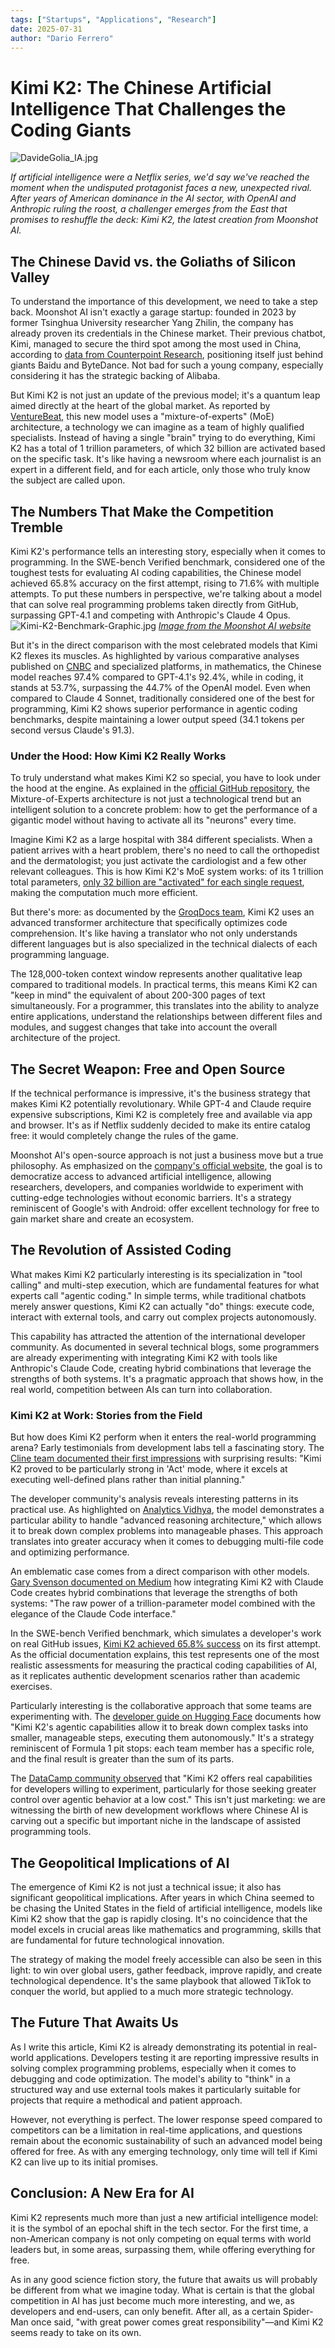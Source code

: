 ```yaml
---
tags: ["Startups", "Applications", "Research"]
date: 2025-07-31
author: "Dario Ferrero"
---
```


# Kimi K2: The Chinese Artificial Intelligence That Challenges the Coding Giants
![DavideGolia_IA.jpg](DavideGolia_IA.jpg)

*If artificial intelligence were a Netflix series, we'd say we've reached the moment when the undisputed protagonist faces a new, unexpected rival. After years of American dominance in the AI sector, with OpenAI and Anthropic ruling the roost, a challenger emerges from the East that promises to reshuffle the deck: Kimi K2, the latest creation from Moonshot AI.*

## The Chinese David vs. the Goliaths of Silicon Valley

To understand the importance of this development, we need to take a step back. Moonshot AI isn't exactly a garage startup: founded in 2023 by former Tsinghua University researcher Yang Zhilin, the company has already proven its credentials in the Chinese market. Their previous chatbot, Kimi, managed to secure the third spot among the most used in China, according to [data from Counterpoint Research](https://www.nature.com/articles/d41586-025-02275-6), positioning itself just behind giants Baidu and ByteDance. Not bad for such a young company, especially considering it has the strategic backing of Alibaba.

But Kimi K2 is not just an update of the previous model; it's a quantum leap aimed directly at the heart of the global market. As reported by [VentureBeat](https://venturebeat.com/ai/moonshot-ais-kimi-k2-outperforms-gpt-4-in-key-benchmarks-and-its-free/), this new model uses a "mixture-of-experts" (MoE) architecture, a technology we can imagine as a team of highly qualified specialists. Instead of having a single "brain" trying to do everything, Kimi K2 has a total of 1 trillion parameters, of which 32 billion are activated based on the specific task. It's like having a newsroom where each journalist is an expert in a different field, and for each article, only those who truly know the subject are called upon.

## The Numbers That Make the Competition Tremble

Kimi K2's performance tells an interesting story, especially when it comes to programming. In the SWE-bench Verified benchmark, considered one of the toughest tests for evaluating AI coding capabilities, the Chinese model achieved 65.8% accuracy on the first attempt, rising to 71.6% with multiple attempts. To put these numbers in perspective, we're talking about a model that can solve real programming problems taken directly from GitHub, surpassing GPT-4.1 and competing with Anthropic's Claude 4 Opus.
![Kimi-K2-Benchmark-Graphic.jpg](Kimi-K2-Benchmark-Graphic.jpg)
*[Image from the Moonshot AI website](https://moonshotai.github.io/Kimi-K2/)*

But it's in the direct comparison with the most celebrated models that Kimi K2 flexes its muscles. As highlighted by various comparative analyses published on [CNBC](https://www.cnbc.com/2025/07/14/alibaba-backed-moonshot-releases-kimi-k2-ai-rivaling-chatgpt-claude.html) and specialized platforms, in mathematics, the Chinese model reaches 97.4% compared to GPT-4.1's 92.4%, while in coding, it stands at 53.7%, surpassing the 44.7% of the OpenAI model. Even when compared to Claude 4 Sonnet, traditionally considered one of the best for programming, Kimi K2 shows superior performance in agentic coding benchmarks, despite maintaining a lower output speed (34.1 tokens per second versus Claude's 91.3).

### Under the Hood: How Kimi K2 Really Works

To truly understand what makes Kimi K2 so special, you have to look under the hood at the engine. As explained in the [official GitHub repository](https://github.com/MoonshotAI/Kimi-K2), the Mixture-of-Experts architecture is not just a technological trend but an intelligent solution to a concrete problem: how to get the performance of a gigantic model without having to activate all its "neurons" every time.

Imagine Kimi K2 as a large hospital with 384 different specialists. When a patient arrives with a heart problem, there's no need to call the orthopedist and the dermatologist; you just activate the cardiologist and a few other relevant colleagues. This is how Kimi K2's MoE system works: of its 1 trillion total parameters, [only 32 billion are "activated" for each single request](https://www.llmwatch.com/p/kimi-k2-what-it-is-how-it-works-and), making the computation much more efficient.

But there's more: as documented by the [GroqDocs team](https://console.groq.com/docs/model/moonshotai/kimi-k2-instruct), Kimi K2 uses an advanced transformer architecture that specifically optimizes code comprehension. It's like having a translator who not only understands different languages but is also specialized in the technical dialects of each programming language.

The 128,000-token context window represents another qualitative leap compared to traditional models. In practical terms, this means Kimi K2 can "keep in mind" the equivalent of about 200-300 pages of text simultaneously. For a programmer, this translates into the ability to analyze entire applications, understand the relationships between different files and modules, and suggest changes that take into account the overall architecture of the project.

## The Secret Weapon: Free and Open Source

If the technical performance is impressive, it's the business strategy that makes Kimi K2 potentially revolutionary. While GPT-4 and Claude require expensive subscriptions, Kimi K2 is completely free and available via app and browser. It's as if Netflix suddenly decided to make its entire catalog free: it would completely change the rules of the game.

Moonshot AI's open-source approach is not just a business move but a true philosophy. As emphasized on the [company's official website](https://moonshotai.github.io/Kimi-K2/), the goal is to democratize access to advanced artificial intelligence, allowing researchers, developers, and companies worldwide to experiment with cutting-edge technologies without economic barriers. It's a strategy reminiscent of Google's with Android: offer excellent technology for free to gain market share and create an ecosystem.

## The Revolution of Assisted Coding

What makes Kimi K2 particularly interesting is its specialization in "tool calling" and multi-step execution, which are fundamental features for what experts call "agentic coding." In simple terms, while traditional chatbots merely answer questions, Kimi K2 can actually "do" things: execute code, interact with external tools, and carry out complex projects autonomously.

This capability has attracted the attention of the international developer community. As documented in several technical blogs, some programmers are already experimenting with integrating Kimi K2 with tools like Anthropic's Claude Code, creating hybrid combinations that leverage the strengths of both systems. It's a pragmatic approach that shows how, in the real world, competition between AIs can turn into collaboration.

### Kimi K2 at Work: Stories from the Field

But how does Kimi K2 perform when it enters the real-world programming arena? Early testimonials from development labs tell a fascinating story. The [Cline team documented their first impressions](https://cline.bot/blog/moonshots-kimi-k2-for-coding-our-first-impressions-in-cline) with surprising results: "Kimi K2 proved to be particularly strong in 'Act' mode, where it excels at executing well-defined plans rather than initial planning."

The developer community's analysis reveals interesting patterns in its practical use. As highlighted on [Analytics Vidhya](https://www.analyticsvidhya.com/blog/2025/07/kimi-k2/), the model demonstrates a particular ability to handle "advanced reasoning architecture," which allows it to break down complex problems into manageable phases. This approach translates into greater accuracy when it comes to debugging multi-file code and optimizing performance.

An emblematic case comes from a direct comparison with other models. [Gary Svenson documented on Medium](https://garysvenson09.medium.com/how-to-run-kimi-k2-inside-claude-code-the-ultimate-open-source-ai-coding-combo-7b248adcf336) how integrating Kimi K2 with Claude Code creates hybrid combinations that leverage the strengths of both systems: "The raw power of a trillion-parameter model combined with the elegance of the Claude Code interface."

In the SWE-bench Verified benchmark, which simulates a developer's work on real GitHub issues, [Kimi K2 achieved 65.8% success](https://moonshotai.github.io/Kimi-K2/) on its first attempt. As the official documentation explains, this test represents one of the most realistic assessments for measuring the practical coding capabilities of AI, as it replicates authentic development scenarios rather than academic exercises.

Particularly interesting is the collaborative approach that some teams are experimenting with. The [developer guide on Hugging Face](https://huggingface.co/blog/francesca-petracci/kimi-k2-claude-code) documents how "Kimi K2's agentic capabilities allow it to break down complex tasks into smaller, manageable steps, executing them autonomously." It's a strategy reminiscent of Formula 1 pit stops: each team member has a specific role, and the final result is greater than the sum of its parts.

The [DataCamp community observed](https://www.datacamp.com/tutorial/kimi-k2) that "Kimi K2 offers real capabilities for developers willing to experiment, particularly for those seeking greater control over agentic behavior at a low cost." This isn't just marketing: we are witnessing the birth of new development workflows where Chinese AI is carving out a specific but important niche in the landscape of assisted programming tools.

## The Geopolitical Implications of AI

The emergence of Kimi K2 is not just a technical issue; it also has significant geopolitical implications. After years in which China seemed to be chasing the United States in the field of artificial intelligence, models like Kimi K2 show that the gap is rapidly closing. It's no coincidence that the model excels in crucial areas like mathematics and programming, skills that are fundamental for future technological innovation.

The strategy of making the model freely accessible can also be seen in this light: to win over global users, gather feedback, improve rapidly, and create technological dependence. It's the same playbook that allowed TikTok to conquer the world, but applied to a much more strategic technology.

## The Future That Awaits Us

As I write this article, Kimi K2 is already demonstrating its potential in real-world applications. Developers testing it are reporting impressive results in solving complex programming problems, especially when it comes to debugging and code optimization. The model's ability to "think" in a structured way and use external tools makes it particularly suitable for projects that require a methodical and patient approach.

However, not everything is perfect. The lower response speed compared to competitors can be a limitation in real-time applications, and questions remain about the economic sustainability of such an advanced model being offered for free. As with any emerging technology, only time will tell if Kimi K2 can live up to its initial promises.

## Conclusion: A New Era for AI

Kimi K2 represents much more than just a new artificial intelligence model: it is the symbol of an epochal shift in the tech sector. For the first time, a non-American company is not only competing on equal terms with world leaders but, in some areas, surpassing them, while offering everything for free.

As in any good science fiction story, the future that awaits us will probably be different from what we imagine today. What is certain is that the global competition in AI has just become much more interesting, and we, as developers and end-users, can only benefit. After all, as a certain Spider-Man once said, "with great power comes great responsibility"—and Kimi K2 seems ready to take on its own.
